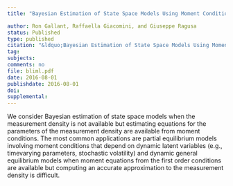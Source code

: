 ```yaml
---
title: "Bayesian Estimation of State Space Models Using Moment Conditions"

author: Ron Gallant, Raffaella Giacomini, and Giuseppe Ragusa
status: Published
type: published
citation: "&ldquo;Bayesian Estimation of State Space Models Using Moment Conditions.&ldquo; Forthcoming in Journal of Econometrics"
tag:
subjects:
comments: no
file: bliml.pdf
date: 2016-08-01
publishdate: 2016-08-01
doi: 
supplemental: 
---
```


We consider Bayesian estimation of state space models when the measurement density is not available but estimating equations for the parameters of the measurement density are available from moment conditions. The most common applications are partial equilibrium models involving moment conditions that depend on dynamic latent variables (e.g., timevarying parameters, stochastic volatility) and dynamic general equilibrium models when moment equations from the first order conditions are available but computing an accurate approximation to the measurement density is difficult.